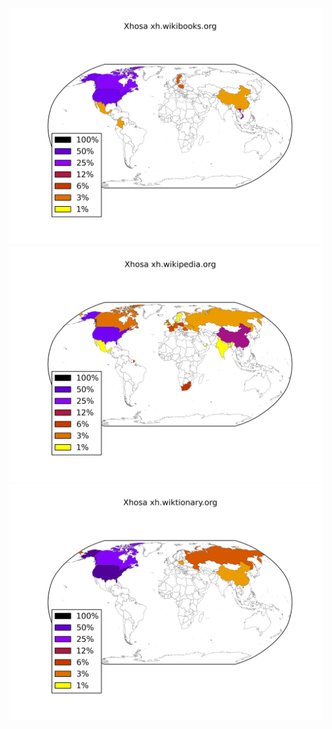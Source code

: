 ![](/images/Xhosa-xh.wikibooks.org.png)
![](/images/Xhosa-xh.wikipedia.org.png)
![](/images/Xhosa-xh.wiktionary.org.png)
